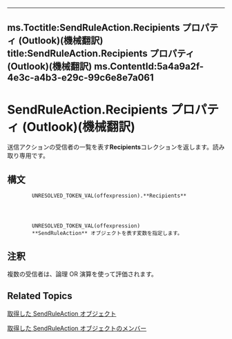 

---
ms.Toctitle:SendRuleAction.Recipients プロパティ (Outlook)(機械翻訳)
title:SendRuleAction.Recipients プロパティ (Outlook)(機械翻訳)
ms.ContentId:5a4a9a2f-4e3c-a4b3-e29c-99c6e8e7a061
---
# SendRuleAction.Recipients プロパティ (Outlook)(機械翻訳)




送信アクションの受信者の一覧を表す**Recipients**コレクションを返します。読み取り専用です。

## 構文

            UNRESOLVED_TOKEN_VAL(offexpression).**Recipients**




            UNRESOLVED_TOKEN_VAL(offexpression)
            **SendRuleAction** オブジェクトを表す変数を指定します。



## 注釈
複数の受信者は、論理 OR 演算を使って評価されます。



## Related Topics

[取得した SendRuleAction オブジェクト](4ea8f519-8bb3-b0bf-9742-8a492e7ffff7.md)

[取得した SendRuleAction オブジェクトのメンバー](ccc00852-8656-56c9-f438-d228b1102d88.md)




